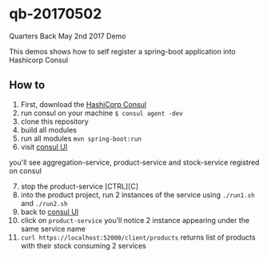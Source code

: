 # qb-20170502
Quarters Back May 2nd 2017 Demo

This demos shows how to self register a spring-boot application into Hashicorp Consul

## How to
1. First, download the [HashiCorp Consul](https://consul.io) 
2. run consul on your machine `$ consul agent -dev`
3. clone this repository
4. build all modules
5. run all modules `mvn spring-boot:run`
6. visit [consul UI](http://localhost:8500/ui)

you'll see aggregation-service, product-service and stock-service registred on consul

7. stop the product-service [CTRL][C]
8. into the product project, run 2 instances of the service using `./run1.sh` and `./run2.sh`
9. back to [consul UI](http://localhost:8500/ui)
10. click on `product-service` you'll notice 2 instance appearing under the same service name
11. `curl https://localhost:52000/client/products` returns list of products with their stock consuming 2 services
